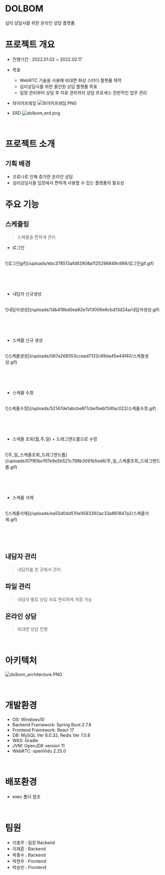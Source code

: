 
# DOLBOM

심리 상담사를 위한 온라인 상담 플랫폼
<br>
# 프로젝트 개요
- 진행기간 : 2022.01.02 ~ 2022.02.17
- 목표
    - WebRTC 기술을 사용해 비대면 화상 스터디 플랫폼 제작
    - 심리상담사를 위한 올인원 상담 플랫폼 목표
    - 일정 관리부터 상담 후 자료 관리까지 상담 프로세스 전반적인 업무 관리

- 와이어프레임
![와이어프레임.PNG](./와이어프레임.PNG)
- ERD
![dolbom_erd.png](./dolbom_erd.png)

<br>

# 프로젝트 소개
## 기획 배경
- 코로나로 인해 증가한 온라인 상담
- 심리상담사들 입장에서 편하게 사용할 수 있는 플랫폼의 필요성

# 주요 기능
## 스케줄링
> 스케줄을 편하게 관리
- 로그인
<br>
![로그인gif](/uploads/ebc378513afd92908a1125298849c666/로그인gif.gif)

<br><br><br>
- 내담자 신규생성
<br>
![내담자생성](/uploads/1db419bd0ea92e7e13006e6cbd13d24a/내담자생성.gif)

<br><br><br>
- 스케줄 신규 생성
<br>
![스케줄생성](/uploads/067a268553ccead7132c69da45e44f40/스케줄생성.gif)

<br><br><br>
- 스케줄 수정
<br>
![스케줄수정](/uploads/52147de1abcbe6f7cbe1bebf34fac022/스케줄수정.gif)

<br><br><br>
- 스케줄 조회(월,주,일) + 드래그앤드롭으로 수정 
<br>
![주_일_스케줄조회_드래그앤드롭](/uploads/07f80bcf97e9e5b521c798b3091b5ed6/주_일_스케줄조회_드래그앤드롭.gif)

<br><br><br>
- 스케줄 삭제
<br>
![스케줄삭제](/uploads/ea55d0dd510e9583392ac33a861847a2/스케줄삭제.gif)

<br><br><br>
## 내담자 관리
> 내담자를 한 곳에서 관리
## 파일 관리
> 내담자 별로 상담 자료 편리하게 저장 가능
## 온라인 상담
> 비대면 상담 진행

<br>

# 아키텍처
![dolbom_architecture.PNG](./dolbom_architecture.PNG)

<br>

# 개발환경
- OS: Windows10
- Backend Framework: Spring Boot 2.7.8
- Frontend Framework: React 17
- DB: MySQL Ver 8.0.32, Redis Ver 7.0.8
- WAS: Gradle
- JVM: OpenJDK version 11
- WebRTC: openVidu 2.25.0

<br>

# 배포환경
- exec 폴더 참조

<br>

# 팀원
- 이충무 : 팀장 Backend
- 이재훈 : Backend
- 박종수 : Backend
- 박현우 : Frontend
- 박승빈 : Frontend
